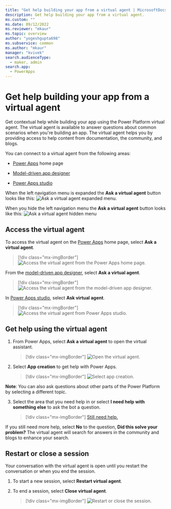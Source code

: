 ```yaml
---
title: "Get help building your app from a virtual agent | MicrosoftDocs"
description: Get help building your app from a virtual agent. 
ms.custom: ""
ms.date: 09/12/2022
ms.reviewer: "mkaur"
ms.topic: overview
author: "yogeshgupta698"
ms.subservice: common
ms.author: "mkaur"
manager: "kvivek"
search.audienceType: 
  - maker, admin
search.app: 
  - PowerApps
---
```


# Get help building your app from a virtual agent

Get contextual help while building your app using the Power Platform virtual agent. The virtual agent is available to answer questions about common scenarios when you're building an app. The virtual agent helps you by providing access to help content from documentation, the community, and blogs.

You can connect to a virtual agent from the following areas:

- [Power Apps](https://make.preview.powerapps.com/) home page

- [Model-driven app designer](../../maker/model-driven-apps/app-designer-overview)

- [Power Apps studio](../../canvas-apps/power-apps-studio.md)

When the left navigation menu is expanded the **Ask a virtual agent** button looks like this: ![Ask a virtual agent expanded menu.](media/bot/virtual-agent-expanded.png "Ask a virtual agent button in its expanded state")

When you hide the left navigation menu the **Ask a virtual agent** button looks like this: ![Ask a virtual agent hidden menu](media/bot/virtual-agent-hidden.png)

## Access the virtual agent

To access the virtual agent on the [Power Apps](https://make.preview.powerapps.com/) home page, select **Ask a virtual agent**.

> [!div class="mx-imgBorder"]
>![Access the virtual agent from the Power Apps home page.](media/bot/home-page-maker-1.png)

From the [model-driven app designer](/power-apps/maker/model-driven-apps/app-designer-overview), select **Ask a virtual agent**.

> [!div class="mx-imgBorder"]
> ![Access the virtual agent from the model-driven app designer.](media/bot/model-driven-designer-2.png)

In [Power Apps studio](https://docs.microsoft.com/en-us/power-apps/maker/canvas-apps/power-apps-studio), select **Ask virtual agent**.

> [!div class="mx-imgBorder"]
> ![Access the virtual agent from Power Apps studio.](media/bot/power-app-studio-3.png)

## Get help using the virtual agent

1. From Power Apps, select **Ask a virtual agent** to open the virtual assistant.

   > [!div class="mx-imgBorder"]
   >![Open the virtual agent.](media/bot/virtual-agent-1.png)

2. Select **App creation** to get help with Power Apps.

   > [!div class="mx-imgBorder"]
   > ![Select app creation.](media/bot/virtual-agent-2.png)

**Note**: You can also ask questions about other parts of the Power Platform by selecting a different topic.

3. Select the area that you need help in or select **I need help with something else** to ask the bot a question.

   > [!div class="mx-imgBorder"]
   > [Still need help.](media/bot/virtual-agent-3.png)

If you still need more help, select **No** to the question, **Did this solve your problem?** The virtual agent will search for answers in the community and blogs to enhance your search.

## Restart or close a session

Your conversation with the virtual agent is open until you restart the conversation or when you end the session.

1. To start a new session, select **Restart virtual agent**.

2. To end a session, select **Close virtual agent**.

   > [!div class="mx-imgBorder"]
   > ![Restart or close the session.](media/bot/virtual-agent-4.png)

